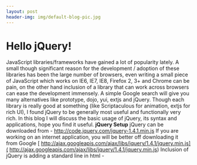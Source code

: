 ```yaml
---
layout: post
header-img: img/default-blog-pic.jpg
---
```


# Hello jQuery!

JavaScript libraries/frameworks have gained a lot of popularity lately. A small though significant reason for the development / adoption of these libraries has been the large number of browsers, even writing a small piece of JavaScript which works on IE6, IE7, IE8, Firefox 2, 3+ and Chrome can be pain, on the other hand inclusion of a library that can work across browsers can ease the development immensely. A simple Google search will give you many alternatives like prototype, dojo, yui, extjs and jQuery. Though each library is really good at something (like Scriptaculous for animation, extjs for rich UI), I found jQuery to be generally most useful and functionally very rich. In this blog I will discuss the basic usage of jQuery, its syntax and applications, hope you find it useful.  **jQuery Setup** jQuery can be downloaded from - <http://code.jquery.com/jquery-1.4.1.min.js> If you are working on an internet application, you will be better off downloading it from Google [ http://ajax.googleapis.com/ajax/libs/jquery/1.4.1/jquery.min.js]( http://ajax.googleapis.com/ajax/libs/jquery/1.4.1/jquery.min.js) Inclusion of jQuery is adding a standard line in html - <script language="javascript" src="http://ajax.googleapis.com/ajax/libs/jquery/1.4.1/jquery.min.js" /> That is all it takes to setup jQuery. **Working with jQuery** Almost all jQuery operations can be divided into two parts - Selection and Manipulation. jQuery allows you to select an HTML element and carry out operations on it. An example of this would be - $("#an-id").addClass("error") Here we have used jQuery to select an HTML element of id "an-id" and add a style class to it. The part before the dot (.) is equivalent to document.getElementById("an-id") but is much easier to write. Most of the times you would be carrying out jQuery operations / functions on execution of an event, such as clicking a button etc. The question then arises, when do I register my event handlers. You may do something like <input type="button" onClick=".."> but this is generally not considered good practice, with jQuery who can register your handlers in this way - $(document).ready(function(){    //Register Handlers    $("#mainLink").click(function(event){      alert("Thanks for visiting!");   }); }); The inclusion of the above lines anywhere in your HTML code is good enough to register your handlers with jQuery. The advantage here is that the code is executed after the DOM has been loaded but before the images have been downloaded.$(...). **Selecting elements with jQuery**

Selector
Example
Explanation

#id
$("#id")
Selection through a DOM id

element
$("li")
Returns all <li> elements</li>

.class
$(".error")
Returns all elements with <.. class="error" ...

element.class
$("div.error")
Returns all elements with <div class="error" ...

elem1 elem2
$("div.a div.b")
Returns all elements <div class="b"> which are inside

elem[att=val]
$("a[href=page1]")
Returns all elements with <a href="page1">

elem[att^=val]
$("a[href^=page]")
Returns all anchor elements with attribute href's value starting with page (Regex)  Though there are many other types of selectors I have covered the basics here and leave it upto you to explore as per your needs. **Some operations with jQuery**

$(...).html("<b>Hello</b>")
Sets the inner HTML to **Hello**

$(...).addClass("error")
Sets the css style to error

$(...).attr('name', 'value')
Sets the element's attribute name to value

$(...).clone()
Clones / Copies the content of the DOM node

$(...).click(clickHandler)
Assigns a event handler to an event $(...).each(function() { $(this).addClass('') }); For each element returned by a selection, apply a function (in this example a style class is added)
**Ajax with jQuery** jQuery really makes it easy to send AJAX requests and deal with the response. The simplest example would be - $.ajax({url: "address", success: funct1}); The handler function (funct1 above) gets the response text not the response object, the response can be XML, HTML, JSON or text. The function again can use jQuery to manipulate the DOM, for example display the response in a DIV. **jQueryUI** This blog would not be complete without a mention of jQueryUI - <http://jqueryui.com/> \- jQueryUI builds upon jQuery to provide an effects and interaction API as well as ready to use widgets. Using jQueryUI, it is a breeze to add behaviours like draggable and resizeable to spans/divs. The widgets include a highly customizable date picker among others. Feel free to visit the jQueryUI site to see the demos.